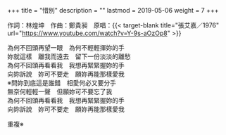 +++
title = "惜別"
description = ""
lastmod = 2019-05-06
weight = 7
+++

作詞：林煌坤　作曲：鄭貴昶　原唱：{{< target-blank title="張艾嘉／1976" url="https://www.youtube.com/watch?v=Y-9s-aOzOp8" >}}

為何不回頭再望一眼　為何不輕輕揮妳的手  
妳就這樣　離我而遠去　留下一份淡淡的離愁  
為何不回頭再看看我　我想再緊緊握妳的手  
向妳訴說　妳可不要走　願妳再能那樣愛我  
※問妳到底這是誰錯　相愛何必又要分手  
無奈何輕輕一聲　但願妳可不要忘了我  
為何不回頭再看看我　我想再緊緊握妳的手  
向妳訴說　妳可不要走　願妳再能那樣愛我  

重複※